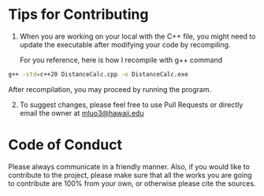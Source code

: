 # Tips for Contributing
1. When you are working on your local with the C++ file, you might need to update the executable after modifying your code by recompiling.
   
   For you reference, here is how I recompile with g++ command

```bash
g++ -std=c++20 DistanceCalc.cpp -o DistanceCalc.exe
```

After recompilation, you may proceed by running the program.

2. To suggest changes, please feel free to use Pull Requests or directly email the owner at mluo3@hawaii.edu

# Code of Conduct

Please always communicate in a friendly manner. Also, if you would like to contribute to the project, please make sure that all the
works you are going to contribute are 100% from your own, or otherwise please cite the sources.
